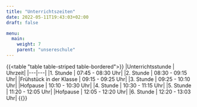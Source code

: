 ```yaml
---
title: "Unterrichtszeiten"
date: 2022-05-11T19:43:03+02:00
draft: false

menu:
  main:
    weight: 7
    parent: "unsereschule"
---
```


{{<table "table table-striped table-bordered">}}
|Unterrichtsstunde | Uhrzeit|
|---|---|
|1. Stunde | 07:45 - 08:30 Uhr|
|2. Stunde | 08:30 - 09:15 Uhr|
|Frühstück in der Klasse | 09:15 - 09:25 Uhr|
|3. Stunde | 09:25 - 10:10 Uhr|
|Hofpause | 10:10 - 10:30 Uhr|
|4. Stunde | 10:30 - 11:15 Uhr|
|5. Stunde | 11:20 - 12:05 Uhr|
|Hofpause | 12:05 - 12:20 Uhr|
|6. Stunde | 12:20 - 13:03 Uhr|
{{</table>}}